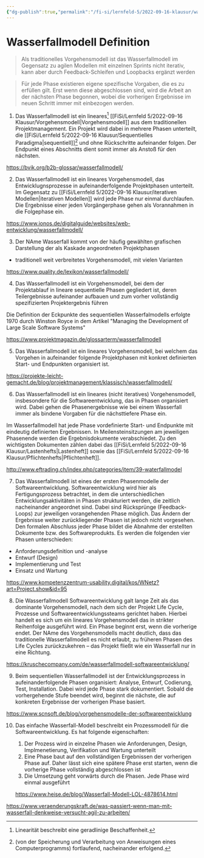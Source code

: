 ```yaml
---
{"dg-publish":true,"permalink":"/fi-si/lernfeld-5/2022-09-16-klausur/wasserfallmodell-definition/","dgHomeLink":true,"dgPassFrontmatter":false}
---
```



# Wasserfallmodell Definition

> Als traditionelles Vorgehensmodell ist das Wasserfallmodell im Gegensatz zu agilen Modellen mit einzelnen Sprints nicht iterativ, kann aber durch Feedback-Schleifen und Loopbacks ergänzt werden

> Für jede Phase existieren eigene spezifische Vorgaben, die es zu erfüllen gilt. Erst wenn diese abgeschlossen sind, wird die Arbeit an der nächsten Phase begonnen, wobei die vorherigen Ergebnisse im neuen Schritt immer mit einbezogen werden.

1. Das Wasserfallmodell ist ein lineares[^2] [[FiSi/Lernfeld 5/2022-09-16 Klausur/Vorgehensmodell|Vorgehensmodell]] aus dem traditionellen Projektmanagement.
Ein Projekt wird dabei in mehrere Phasen unterteilt, die [[FiSi/Lernfeld 5/2022-09-16 Klausur/Sequentielles Paradigma|sequentiell]][^1] und ohne Rückschritte aufeinander folgen.
Der Endpunkt eines Abschnitts dient somit immer als Anstoß für den nächsten. 

https://bvik.org/b2b-glossar/wasserfallmodell/

2. Das Wasserfallmodell ist ein lineares Vorgehensmodell, das Entwicklugnsprozesse in aufeinanderfolgende Projektphasen unterteilt. 
Im Gegensatz zu [[FiSi/Lernfeld 5/2022-09-16 Klausur/iterativen Modellen|iterativen Modellen]] wird jede Phase nur einmal durchlaufen.
Die Ergebnisse einer jeden Vorgängerphase gehen als Vorannahmen in die Folgephase ein. 

https://www.ionos.de/digitalguide/websites/web-entwicklung/wasserfallmodell/
 
3. Der NAme Wasserfall kommt von der häufig gewählten grafischen Darstellung der als Kaskade angeordneten Projektphasen
- traditionell weit verbreitetes Vorgehensmodell, mit vielen Varianten

https://www.quality.de/lexikon/wasserfallmodell/

4. Das Wasserfallmodell ist ein Vorgehensmodell, bei dem der Projektablauf in lineare sequentielle Phasen gegliedert ist, deren Teilergebnisse aufeinander aufbauen und zum vorher vollständig spezifizierten Projektergebnis führen

Die Definition der Eckpunkte des sequentiellen Wasserfalmodells erfolgte 1970 durch Winston Royce in dem Artikel "Managing the Development of Large Scale Software Systems"

https://www.projektmagazin.de/glossarterm/wasserfallmodell

5. Das Wasserfallmodell ist ein lineares Vorgehensmodell, bei welchem das Vorgehen in aufeinander folgende Projektphasen mit konkret definierten Start- und Endpunkten organisiert ist.

https://projekte-leicht-gemacht.de/blog/projektmanagement/klassisch/wasserfallmodell/

6. Das Wasserfallmodell ist ein lineares (nicht iteratives) Vorgehensmodell, insbesondere für die Softwareentwicklung, das in Phasen organisiert wird. Dabei gehen die Phasenergebnisse wie bei einem Wasserfall immer als bindene Vorgaben für die nächsttiefere Phase ein.

Im Wasserfallmodell hat jede Phase vordefinierte Start- und Endpunkte mit eindeutig definierten Ergebnissen. In Meilensteinsitzungen am jeweiligen Phasenende werden die Ergebnisdokumente verabschiedet. Zu den wichtigsten Dokumenten zählen dabei das [[FiSi/Lernfeld 5/2022-09-16 Klausur/Lastenhefts|Lastenheft]] sowie das [[FiSi/Lernfeld 5/2022-09-16 Klausur/Pflichtenhefts|Pflichtenheft]].

http://www.eftrading.ch/index.php/categories/item/39-waterfallmodel

7. Das Wasserfallmodell ist eines der ersten Phasenmodelle der Softwareentwicklung. Softwareentwicklung wird hier als Fertigungsprozess betrachtet, in dem die unterschiedlichen Entwicklungsaktivitäten in Phasen strukturiert werden, die zeitlich nacheinander angeordnet sind.
Dabei sind Rücksprünge (Feedback-Loops) zur jeweiligen vorangehenden Phase möglich.
Das Ändern der Ergebnisse weiter zurückliegender Phasen ist jedoch nicht vorgesehen.
Den formalen Abschluss jeder Phase bildet die Abnahme der erstellten Dokumente bzw. des Softwareprodukts.
Es werden die folgenden vier Phasen unterschieden:

- Anforderungsdefinition und -analyse
- Entwurf (Design)
- Implementierung und Test
- Einsatz und Wartung

https://www.kompetenzzentrum-usability.digital/kos/WNetz?art=Project.show&id=95

8. Die Wasserfallmodell Softwareentwicklung galt lange Zeit als das dominante Vorgehensmodell, nach dem sich der Projekt Life Cycle, Prozesse und Softwareentwicklungssteams gerichtet haben.
Hierbei handelt es sich um ein lineares Vorgehensmodell das in strikter Reihenfolge ausgeführt wird. 
Ein Phase beginnt erst, wenn die vorherige endet.
Der NAme des Vorgehensmodells macht deutlich, dass das traditionelle Wasserfallmodell es nicht erlaubt, zu früheren Phasen des Life Cycles zurückzukehren – das Projekt fließt wie ein Wasserfall nur in eine Richtung.

https://kruschecompany.com/de/wasserfallmodell-softwareentwicklung/

9. Beim sequentiellen Wasserfallmodell ist der Entwicklungsprozess in aufeinanderfolgende Phasen organisiert: Analyse, Entwurf, Codierung, Test, Installation.
Dabei wird jede Phase stark dokumentiert.
Sobald die vorhergehende Stufe beendet wird, beginnt die nächste, die auf konkreten Ergebnisse der vorherigen Phase basiert.

https://www.scnsoft.de/blog/vorgehensmodelle-der-softwareentwicklung


10. Das einfache Wasserfall-Modell beschreibt ein Prozessmodell für die Softwareentwicklung. Es hat folgende eigenschaften:
	1. Der Prozess wird in einzelne Phasen wie Anforderungen, Design, Implmenetierung, Verifikation und Wartung unterteilt
	2. Eine Phase baut auf den vollständigen Ergebnissen der vorherigen Phase auf. Daher lässt sich eine spätere Phase erst starten, wenn die vorherige Phase vollständig abgeschlossen ist
	3. Die Umsetzung geht vorwärts durch die Phasen. Jede Phase wird einmal ausgeführt 
	
	https://www.heise.de/blog/Wasserfall-Modell-LOL-4878614.html


https://www.veraenderungskraft.de/was-passiert-wenn-man-mit-wasserfall-denkweise-versucht-agil-zu-arbeiten/

[^1]: (von der Speicherung und Verarbeitung von Anweisungen eines Computerprogramms) fortlaufend, nacheinander erfolgend.
[^2]: Linearität beschreibt eine geradlinige Beschaffenheit.